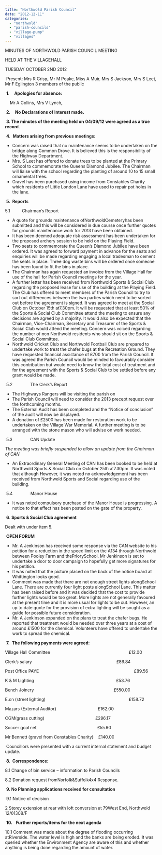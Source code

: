 ```yaml
---
title: "Northwold Parish Council"
date: "2012-12-11"
categories: 
  - "northwold"
  - "parish-councils"
  - "village-pump"
  - "villages"
---
```


MINUTES OF NORTHWOLD PARISH COUNCIL MEETING

HELD AT THE VILLAGEHALL

TUESDAY OCTOBER 2ND 2012

 Present: Mrs R Crisp, Mr M Peake, Miss A Muir, Mrs S Jackson, Mrs S Leet, Mr F Eglington 3 members of the public

 **1.**    **Apologies for absence:**

    Mr A Collins, Mrs V Lynch,

 **2.**    **No Declarations of Interest made.**

 **3\. The minutes of the meeting held on** **04/09/12** **were agreed as a true record**.

 **4.**  **Matters arising from previous meetings:**

- Concern was raised that no maintenance seems to be undertaken on the bridge along Common Drove. It is believed this is the responsibility of the Highway Department.
- Mrs. S Leet has offered to donate trees to be planted at the Primary School to commemorate the Queens Diamond Jubilee. The Chairman will liaise with the school regarding the planting of around 10 to 15 small ornamental trees.
- Gravel has been purchased using income from Constables Charity which residents of Little London Lane have used to repair pot holes in the lane.

 **5.  Reports**

5.1          Chairman’s Report

- A quote for grounds maintenance ofNorthwoldCemeteryhas been submitted and this will be considered in due course once further quotes for grounds maintenance work for 2013 have been obtained.
- It has been deemed adequate risk assessment has been undertaken for the proposed archery session to be held on the Playing Field.
- Two seats to commemorate the Queen’s Diamond Jubilee have been ordered. It was agreed to forward payment in advance for the seats and enquiries will be made regarding engaging a local tradesman to cement the seats in place. Three dog waste bins will be ordered once someone has been found to fit the bins in place.
- The Chairman has again requested an invoice from the Village Hall for use of the hall for Parish Council meetings for the year.
- A further letter has been received from Northwold Sports & Social Club regarding the proposed lease for use of the building at the Playing Field. The Club has offered to meet members of the Parish Council to try to sort out differences between the two parties which need to be sorted out before the agreement is signed. It was agreed to meet at the Social Club on October 15th at7.30pm. It will be requested that at least 50% of the Sports & Social Club Committee attend the meeting to ensure any decisions are agreed by a majority. It would also be expected that the Chairman, Vice-Chairman, Secretary and Treasurer of the Sports & Social Club would attend the meeting. Concern was voiced regarding the number of non Northwold residents who should sit on the Sports & Social Club Committee.
- Northwold Cricket Club and Northwold Football Club are prepared to undertake work to treat the chafer bugs at the Recreation Ground. They have requested financial assistance of £700 from the Parish Council. It was agreed the Parish Council would be minded to favourably consider this contribution but would need to know the total cost of treatment and for the agreement with the Sports & Social Club to be settled before any grant would be made.

 5.2               The Clerk’s Report

- The Highways Rangers will be visiting the parish on
- The Parish Council will need to consider the 2013 precept request over the forthcoming months.
- The External Audit has been completed and the “Notice of conclusion” of the audit will now be displayed.
- A donation of £2500 has been made for restoration work to be undertaken on the Village War Memorial. A further meeting is to be arranged with the stone mason who will advise on work needed.

 5.3               CAN Update

_The meeting was briefly suspended to allow an update from the Chairman of CAN_

- An Extraordinary General Meeting of CAN has been booked to be held at Northwold Sports & Social Club on October 25th at7.30pm. It was noted that although However, it was noted no acknowledgement has been received from Northwold Sports and Social regarding use of the building.

 5.4               Manor House

- It was noted compulsory purchase of the Manor House is progressing. A notice to that effect has been posted on the gate of the property.

 **6**. **Sports & Social Club agreement**

Dealt with under item 5.

 **OPEN FORUM**

- Mr. A Jenkinson has received some response via the CAN website to his petition for a reduction in the speed limit on the A134 through Northwold between Pooley Farm and thePriorySchool. Mr Jenkinson is set to undertake a door to door campaign to hopefully get more signatures for his petition.
- It was noted that the picture placed on the back of the notice board at Whittington looks good.
- Comment was made that there are not enough street lights alongSchool Lane. There are currently four light posts alongSchool Lane. This matter has been raised before and it was decided that the cost to provide further lights would be too great. More lights are not generally favoured at the present time and it is more usual for lights to be cut. However, an up to date quote for the provision of extra lighting will be sought as a guide for possible future consideration.
- Mr. A Jenkinson expanded on the plans to treat the chafer bugs. He reported that treatment would be needed over three years at a cost of around £1500 for the chemical. Volunteers have offered to undertake the work to spread the chemical.

 **7.**  **The following payments were agreed:**

Village Hall Committee                                                                  £12.00

Clerk’s salary                                                                       £86.84

Post Office PAYE                                                                                £89.56

K & M Lighting                                                                     £53.76

Bench Joinery                                                                   £550.00

E.on (street lighting)                                                                      £158.72

Mazars (External Auditor)                                   £162.00

CGM(grass cutting)                                           £296.17

Soccer goal net                                                   £55.60

Mr Bennett (gravel from Constables Charity)    £140.00

 Councillors were presented with a current internal statement and budget update.

 **8.  Correspondence**:

8.1 Change of bin service – information to Parish Councils

8.2 Donation request fromNorfolk&Suffolk4x4 Response.

 **9\. No Planning applications received for consultation**

 9.1 Notice of decision

2 Storey extension at rear with loft conversion at 79West End, Northwold 12/01308/F

 **10.**   **Further reports/items for the next agenda**

10.1 Comment was made about the degree of flooding occurring atRiverside. The water level is high and the banks are being eroded. It was queried whether the Environment Agency are aware of this and whether anything is being done regarding the amount of water.
